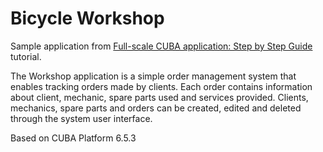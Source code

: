 # Bicycle Workshop

Sample application from [Full-scale CUBA application: Step by Step Guide](https://github.com/aleksey-stukalov/workshop) tutorial.

The Workshop application is a simple order management system that enables tracking orders made by clients. Each order contains information about client, mechanic, spare parts used and services provided. Clients, mechanics, spare parts and orders can be created, edited and deleted through the system user interface.

Based on CUBA Platform 6.5.3
